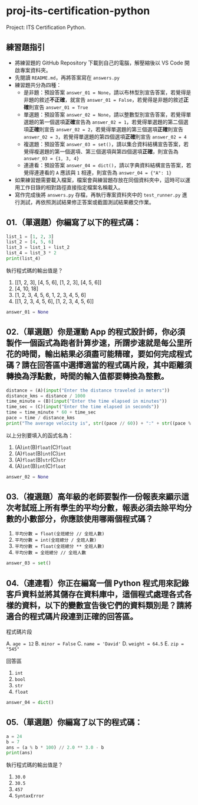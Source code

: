 # proj-its-certification-python
Project: ITS Certification Python.

## 練習題指引

- 將練習題的 GitHub Repository 下載到自己的電腦，解壓縮後以 VS Code 開啟專案資料夾。
- 先閱讀 `README.md`，再將答案寫在 `answers.py`
- 練習題共分為四種：
  - 是非題：預設答案 `answer_01 = None`，請以布林型別宣告答案，若覺得是非題的敘述**不正確**，就宣告 `answer_01 = False`，若覺得是非題的敘述**正確**則宣告 `answer_01 = True`
  - 單選題：預設答案 `answer_02 = None`，請以整數型別宣告答案，若覺得單選題的第一個選項**正確**宣告為 `answer_02 = 1`，若覺得單選題的第二個選項**正確**則宣告 `answer_02 = 2`，若覺得單選題的第三個選項**正確**則宣告 `answer_02 = 3`，若覺得單選題的第四個選項**正確**則宣告 `answer_02 = 4`
  - 複選題：預設答案 `answer_03 = set()`，請以集合資料結構宣告答案，若覺得複選題的第一個選項、第三個選項與第四個選項**正確**，則宣告為 `answer_03 = {1, 3, 4}`
  - 連連看：預設答案 `answer_04 = dict()`，請以字典資料結構宣告答案，若覺得連連看的 `A` 應該與 `1` 相連，則宣告為 `answer_04 = {"A": 1}`
- 如果練習題需要載入檔案，檔案會與練習題存放在同個資料夾中，這時可以運用工作目錄的相對路徑直接指定檔案名稱載入。
- 寫作完成後將 `answers.py` 存檔，再執行專案資料夾中的 `test_runner.py` 進行測試，再依照測試結果修正答案或截圖測試結果繳交作業。

## 01.（單選題）你編寫了以下的程式碼：

```python
list_1 = [1, 2, 3]
list_2 = [4, 5, 6]
list_3 = list_1 + list_2
list_4 = list_3 * 2
print(list_4)
```

執行程式碼的輸出值是？

1. [[1, 2, 3], [4, 5, 6], [1, 2, 3], [4, 5, 6]]
2. [4, 10, 18]
3. [1, 2, 3, 4, 5, 6, 1, 2, 3, 4, 5, 6]
4. [[1, 2, 3, 4, 5, 6], [1, 2, 3, 4, 5, 6]]

```python
answer_01 = None
```

## 02.（單選題）你是運動 App 的程式設計師，你必須製作一個函式為跑者計算步速，所謂步速就是每公里所花的時間，輸出結果必須盡可能精確，要如何完成程式碼？請在回答區中選擇適當的程式碼片段，其中距離須轉換為浮點數，時間的輸入值都要轉換為整數。

```python
distance = (A)(input("Enter the distance traveled in meters"))
distance_kms = distance / 1000
time_minute = (B)(input("Enter the time elapsed in minutes"))
time_sec = (C)(input("Enter the time elapsed in seconds"))
time = time_minute * 60 + time_sec
pace = time / distance_kms
print("The average velocity is", str((pace // 60)) + ":" + str((pace % 60)))
```

以上分別要填入的函式名為：

1. (A)`int`(B)`float`(C)`float`
2. (A)`float`(B)`int`(C)`int`
3. (A)`float`(B)`str`(C)`str`
4. (A)`int`(B)`int`(C)`float`

```python
answer_02 = None
```

## 03.（複選題）高年級的老師要製作一份報表來顯示這次考試班上所有學生的平均分數，報表必須去除平均分數的小數部分，你應該使用哪兩個程式碼？

1. `平均分數 = float(全班總分 // 全班人數)`
2. `平均分數 = int(全班總分 / 全班人數)`
3. `平均分數 = float(全班總分 ** 全班人數)`
4. `平均分數 = 全班總分 // 全班人數`

```python
answer_03 = set()
```

## 04.（連連看）你正在編寫一個 Python 程式用來記錄客戶資料並將其儲存在資料庫中，這個程式處理各式各樣的資料，以下的變數宣告後它們的資料類別是？請將適合的程式碼片段連到正確的回答區。

程式碼片段

A. `age = 12`
B. `minor = False`
C. `name = 'David'`
D. `weight = 64.5`
E. `zip = "545"`

回答區

1. `int`
2. `bool`
3. `str`
4. `float`

```python
answer_04 = dict()
```

## 05.（單選題）你編寫了以下的程式碼：

```python
a = 24
b = 7
ans = (a % b * 100) // 2.0 ** 3.0 - b
print(ans)
```

執行程式碼的輸出值是？

1. `30.0`
2. `30.5`
3. `457`
4. `SyntaxError`